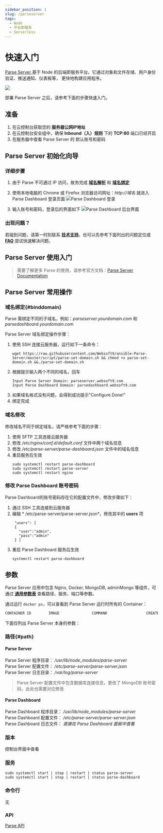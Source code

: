 ```yaml
---
sidebar_position: 1
slug: /parseserver
tags:
  - Node
  - 平台即服务
  - Serverless
---
```


# 快速入门

[Parse Server ](https://parseplatform.org/) 基于 Node 的后端即服务平台。它通过对象和文件存储、用户身份验证、推送通知、仪表板等， 更快地构建应用程序。

![](https://libs.websoft9.com/Websoft9/DocsPicture/en/parseserver/dashboard.png)

部署  Parse Server 之后，请参考下面的步骤快速入门。

## 准备

1. 在云控制台获取您的 **服务器公网IP地址** 
2. 在云控制台安全组中，确保 **Inbound（入）规则** 下的 **TCP:80** 端口已经开启
3. 在服务器中查看 Parse Server 的 默认账号和密码  


## Parse Server 初始化向导


### 详细步骤


1. 由于 Parse 不可通过 IP 访问，故务完成 **[域名解析](./administrator/domain_step)** 和 **[域名绑定](#binddomain)**

2. 使用本地电脑的 Chrome 或 Firefox 浏览器访问网址：*http://域名*  就进入 Parse Dashboard 登录页面
![Parse Dashboard 登录](https://libs.websoft9.com/Websoft9/DocsPicture/en/parseserver/ParseServer-loginpage-websoft9.png)

3. 输入账号和密码，登录后的界面如下
![Parse Dashboard 后台界面](https://libs.websoft9.com/Websoft9/DocsPicture/en/parseserver/parse-backend-websoft9.png)


### 出现问题？

若碰到问题，请第一时刻联系 **[技术支持](./helpdesk)**。也可以先参考下面列出的问题定位或  **[FAQ](./faq#setup)** 尝试快速解决问题。

## Parse Server 使用入门

> 需要了解更多 Parse 的使用，请参考官方文档：[Parse Server Documentation](https://docs.parseplatform.org/)


## Parse Server 常用操作

### 域名绑定{#binddomain}

Parse 需绑定不同的子域名，例如：*parseserver.yourdomain.com* 和 *parsedashboard.yourdomain.com* 

Parse Server 域名绑定操作步骤：

1. 使用 SSH 连接云服务器，运行如下一条命令：
   ``` shell
   wget https://raw.githubusercontent.com/Websoft9/ansible-Parse-Server/master/script/parse-set-domain.sh && chmod +x parse-set-domain.sh &&./parse-set-domain.sh
   ```
2. 根据提示输入两个不同的域名，回车
   ```   
   Input Parse Server Domain: parseserver.websoft9.com
   Input Parse Dashboard Domain: parsedashboard.websoft9.com
   ```
3. 如果域名格式没有问题，会得到成功提示"Configure Done!"
4. 绑定完成

### 域名修改

修改域名不同于绑定域名，请严格参考下面的步骤：

1. 使用 SFTP 工具连接云服务器
2. 修改 */etc/nginx/conf.d/default.conf* 文件中两个域名信息
3. 修改 */etc/parse-server/parse-dashboard.json* 文件中的域名信息
4. 重启服务后生效
   ```
   sudo systemctl restart parse-dashboard
   sudo systemctl restart parse-server
   sudo systemctl restart nginx
   ```

### 修改 Parse Dashboard 账号密码

Parse Dashboard的账号密码存在它的配置文件中，修改步骤如下： 

1. 通过 SSH 工具连接到云服务器
2. 编辑 * /etc/parse-server/parse-server.json*，修改其中的 **users** 项
   ```
    "users": [
    {
      "user":"admin",
      "pass":"admin"
    } ]
   ```
3. 重启 Parse Dashboard 服务后生效
   ```
   systemctl restart parse-dashboard
   ```

## 参数

Parse Server 应用中包含 Nginx, Docker, MongoDB, adminMongo 等组件，可通过 **[通用参数表](./administrator/parameter)** 查看路径、服务、端口等参数。

通过运行 `docker ps`，可以查看到 Parse Server 运行时所有的 Container：

```bash
CONTAINER ID        IMAGE               COMMAND                  CREATED             STATUS              PORTS                                NAMES
```


下面仅列出 Parse Server 本身的参数：

### 路径{#path}

#### Parse Server 

Parse Server  程序目录： */usr/lib/node_modules/parse-server*  
Parse Server  配置文件： */etc/parse-server/parse-server.json*  
Parse Server  日志目录： */var/log/parse-server*  

> Parse Server 配置文件中包含数据库连接信息，更改了 MongoDB 账号密码，此处也需要对应修改

#### Parse Dashboard

Parse Dashboard  程序目录： */usr/lib/node_modules/parse-server*  
Parse Dashboard  配置文件： */etc/parse-server/parse-server.json*  
Parse Dashboard  日志文件： *直接在 Parse Dashboard 面板中查看*  


### 版本

控制台界面中查看

### 服务

```shell
sudo systemctl start | stop | restart | status parse-server
sudo systemctl start | stop | restart | status parse-dashboard
```
### 命令行

无

### API

[Parse API](https://docs.parseplatform.org/parse-server/guide/#using-parse-sdks-with-parse-server)


